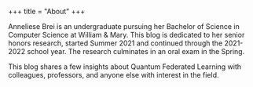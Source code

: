 +++ 
title = "About" 
+++

Anneliese Brei is an undergraduate pursuing her Bachelor of Science in Computer Science at William & Mary. This blog is dedicated to her senior honors research, started Summer 2021 and continued through the 2021-2022 school year. The research culminates in an oral exam in the Spring.

This blog shares a few insights about Quantum Federated Learning with colleagues, professors, and anyone else with interest in the field.